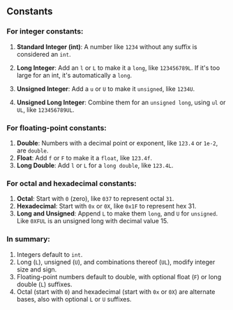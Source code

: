 ## Constants

### For integer constants:

1. **Standard Integer (int)**: A number like `1234` without any suffix is considered an `int`.
2. **Long Integer**: Add an `l` or `L` to make it a `long`, like `123456789L`. If it's too large for an int, it's automatically a `long`.

3. **Unsigned Integer**: Add a `u` or `U` to make it `unsigned`, like `1234U`.
4. **Unsigned Long Integer**: Combine them for an `unsigned long`, using `ul` or `UL`, like `123456789UL`.

### For floating-point constants:

1. **Double**: Numbers with a decimal point or exponent, like `123.4` or `1e-2`, are `double`.
2. **Float**: Add `f` or `F` to make it a `float`, like `123.4f`.
3. **Long Double**: Add `l` or `L` for a `long double`, like `123.4L`.

### For octal and hexadecimal constants:

1. **Octal**: Start with `0` (zero), like `037` to represent octal `31`.
2. **Hexadecimal**: Start with `0x` or `0X`, like `0x1F` to represent hex 31.
3. **Long and Unsigned**: Append `L` to make them `long`, and `U` for `unsigned`. Like `0XFUL` is an unsigned long with decimal value 15.

### In summary:

1. Integers default to `int`.
2. Long (`L`), unsigned (`U`), and combinations thereof (`UL`), modify integer size and sign.
3. Floating-point numbers default to double, with optional float (`F`) or long double (`L`) suffixes.
4. Octal (start with `0`) and hexadecimal (start with `0x` or `0X`) are alternate bases, also with optional `L` or `U` suffixes.